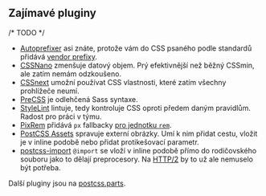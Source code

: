 ## Zajímavé pluginy

/* TODO */

- [Autoprefixer](https://github.com/postcss/autoprefixer) asi znáte, protože vám do CSS psaného podle standardů přidává [vendor prefixy](prefix.md).
- [CSSNano](http://cssnano.co/) zmenšuje datový objem. Prý efektivnější než běžný CSSmin, ale zatím nemám odzkoušeno. 
- [CSSnext](http://cssnext.io/) umožní používat CSS vlastnosti, které zatím všechny prohlížeče neumí. 
- [PreCSS](https://github.com/jonathantneal/precss) je odlehčená Sass syntaxe.
- [StyleLint](https://stylelint.io/) lintuje, tedy kontroluje CSS oproti předem daným pravidlům. Radost pro práci v týmu.
- [PixRem](https://github.com/robwierzbowski/node-pixrem) přidává `px` fallbacky [pro jednotku `rem`](css3-jednotky.md).
- [PostCSS Assets](https://github.com/borodean/postcss-assets) spravuje externí obrázky. Umí k nim přidat cestu, vložit je v inline podobě nebo přidat protikešovací parametr.
- [postcss-import](https://github.com/postcss/postcss-import) `@import` se vloží v inline podobě přímo do rodičovského souboru jako to dělají preprocesory. Na [HTTP/2](http-2.md) by to už ale nemuselo být potřeba.

Další pluginy jsou na [postcss.parts](http://postcss.parts/).
